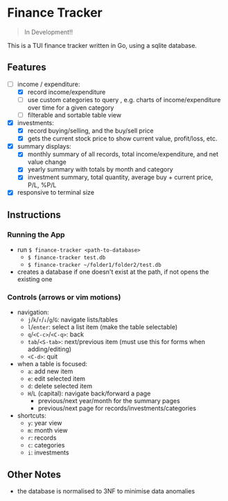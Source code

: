 # Finance Tracker

> In Development!!

This is a TUI finance tracker written in Go, using a sqlite database.

## Features

- [ ] income / expenditure:
	- [X] record income/expenditure
	- [ ] use custom categories to query , e.g. charts of income/expenditure over time for a given category
	- [ ] filterable and sortable table view
- [X] investments:
	- [X] record buying/selling, and the buy/sell price
	- [X] gets the current stock price to show current value, profit/loss, etc.
- [X] summary displays:
	- [X] monthly summary of all records, total income/expenditure, and net value change
	- [X] yearly summary with totals by month and category
	- [X] investment summary, total quantity, average buy + current price, P/L, %P/L
- [X] responsive to terminal size

## Instructions

### Running the App

- run `$ finance-tracker <path-to-database>`
    - `$ finance-tracker test.db`
    - `$ finance-tracker ~/folder1/folder2/test.db`
- creates a database if one doesn't exist at the path, if not opens the existing one

### Controls (arrows or vim motions)

- navigation:
    - `j`/`k`/`↑`/`↓`/`g`/`G`: navigate lists/tables
    - `l`/`enter`: select a list item (make the table selectable)
    - `q`/`<C-c>`/`<C-q>`: back
    - `tab`/`<S-tab>`: next/previous item (must use this for forms when adding/editing)
    - `<C-d>`: quit
- when a table is focused:
    - `a`: add new item
    - `e`: edit selected item
    - `d`: delete selected item
    - `H`/`L` (capital): navigate back/forward a page
        - previous/next year/month for the summary pages
        - previous/next page for records/investments/categories
- shortcuts:
    - `y`: year view
    - `m`: month view
    - `r`: records
    - `c`: categories
    - `i`: investments

## Other Notes

+ the database is normalised to 3NF to minimise data anomalies
